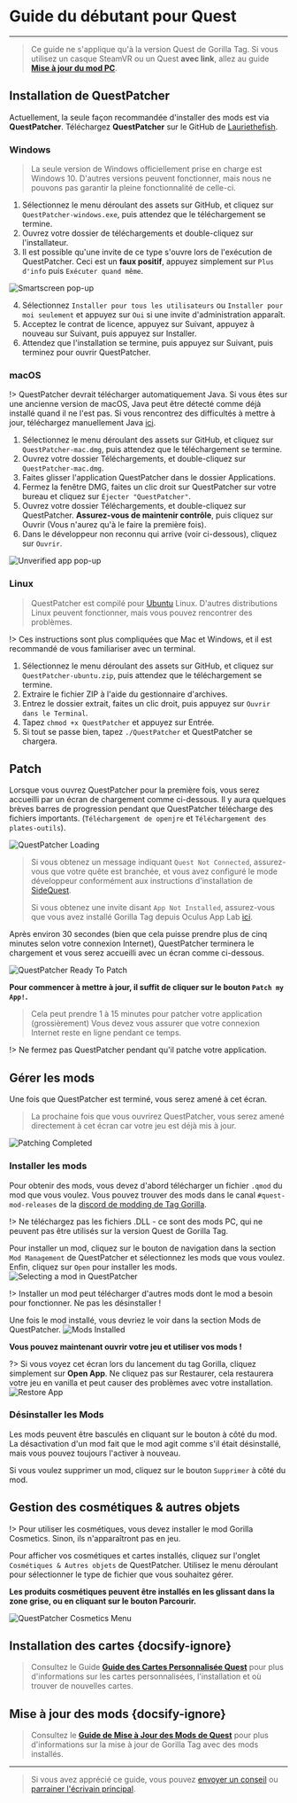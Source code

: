 # Guide du débutant pour Quest
---
>
> Ce guide ne s'applique qu'à la version Quest de Gorilla Tag. Si vous utilisez un casque SteamVR ou un Quest **avec link**, allez au guide [**Mise à jour du mod PC**](pc-guide).

<div class="horizontal bordered" data-ea-publisher="gorillatagmodding-burrito-software" data-ea-type="image" data-ea-manual="true" id="quest-mod-guide"></div>

## Installation de QuestPatcher

Actuellement, la seule façon recommandée d'installer des mods est via **QuestPatcher**. Téléchargez **QuestPatcher** sur le GitHub de [Lauriethefish](https://github.com/Lauriethefish/QuestPatcher/releases/latest).

### Windows

> La seule version de Windows officiellement prise en charge est Windows 10. D'autres versions peuvent fonctionner, mais nous ne pouvons pas garantir la pleine fonctionnalité de celle-ci.

1. Sélectionnez le menu déroulant des assets sur GitHub, et cliquez sur `QuestPatcher-windows.exe`, puis attendez que le téléchargement se termine.
2. Ouvrez votre dossier de téléchargements et double-cliquez sur l'installateur.
3. Il est possible qu'une invite de ce type s'ouvre lors de l'exécution de QuestPatcher. Ceci est un **faux positif**, appuyez simplement sur `Plus d'info` puis `Exécuter quand même`.

![Smartscreen pop-up](../docs/files/questpatchersmartscreen.png)

4. Sélectionnez `Installer pour tous les utilisateurs` ou `Installer pour moi seulement` et appuyez sur `Oui` si une invite d'administration apparaît.
5. Acceptez le contrat de licence, appuyez sur Suivant, appuyez à nouveau sur Suivant, puis appuyez sur Installer.
6. Attendez que l'installation se termine, puis appuyez sur Suivant, puis terminez pour ouvrir QuestPatcher.


### macOS

!> QuestPatcher devrait télécharger automatiquement Java. Si vous êtes sur une ancienne version de macOS, Java peut être détecté comme déjà installé quand il ne l'est pas. Si vous rencontrez des difficultés à mettre à jour, téléchargez manuellement Java [ici](https://www.java.com/en/).

1. Sélectionnez le menu déroulant des assets sur GitHub, et cliquez sur `QuestPatcher-mac.dmg`, puis attendez que le téléchargement se termine.
2. Ouvrez votre dossier Téléchargements, et double-cliquez sur `QuestPatcher-mac.dmg`.
3. Faites glisser l'application QuestPatcher dans le dossier Applications.
4. Fermez la fenêtre DMG, faites un clic droit sur QuestPatcher sur votre bureau et cliquez sur `Éjecter "QuestPatcher"`.
5. Ouvrez votre dossier Téléchargements, et double-cliquez sur QuestPatcher. **__Assurez-vous de maintenir contrôle__**, puis cliquez sur Ouvrir (Vous n'aurez qu'à le faire la première fois).
6. Dans le développeur non reconnu qui arrive (voir ci-dessous), cliquez sur `Ouvrir`.

![Unverified app pop-up](../docs/files/questpatchermacunverified.png)


### Linux

> QuestPatcher est compilé pour [Ubuntu](https://ubuntu.com/) Linux. D'autres distributions Linux peuvent fonctionner, mais vous pouvez rencontrer des problèmes.

!> Ces instructions sont plus compliquées que Mac et Windows, et il est recommandé de vous familiariser avec un terminal.

1. Sélectionnez le menu déroulant des assets sur GitHub, et cliquez sur `QuestPatcher-ubuntu.zip`, puis attendez que le téléchargement se termine.
2. Extraire le fichier ZIP à l'aide du gestionnaire d'archives.
3. Entrez le dossier extrait, faites un clic droit, puis appuyez sur `Ouvrir dans le Terminal`.
4. Tapez `chmod +x QuestPatcher` et appuyez sur Entrée.
5. Si tout se passe bien, tapez `./QuestPatcher` et QuestPatcher se chargera.

## Patch

Lorsque vous ouvrez QuestPatcher pour la première fois, vous serez accueilli par un écran de chargement comme ci-dessous. Il y aura quelques brèves barres de progression pendant que QuestPatcher télécharge des fichiers importants. (`Téléchargement de openjre` et `Téléchargement des plates-outils`).

![QuestPatcher Loading](../docs/files/questpatcherloading.png)

> Si vous obtenez un message indiquant `Quest Not Connected`, assurez-vous que votre quête est branchée, et vous avez configuré le mode développeur conformément aux instructions d'installation de [SideQuest](https://sidequestvr.com/setup-howto). 
> 
> Si vous obtenez une invite disant `App Not Installed`, assurez-vous que vous avez installé Gorilla Tag depuis Oculus App Lab [ici](https://www.oculus.com/experiences/quest/4979055762136823/).


Après environ 30 secondes (bien que cela puisse prendre plus de cinq minutes selon votre connexion Internet), QuestPatcher terminera le chargement et vous serez accueilli avec un écran comme ci-dessous.

![QuestPatcher Ready To Patch](../docs/files/questpatcherpatch.png)

**Pour commencer à mettre à jour, il suffit de cliquer sur le bouton `Patch my App!`.**

> Cela peut prendre 1 à 15 minutes pour patcher votre application (grossièrement) Vous devez vous assurer que votre connexion Internet reste en ligne pendant ce temps.

!> Ne fermez pas QuestPatcher pendant qu'il patche votre application.

## Gérer les mods

Une fois que QuestPatcher est terminé, vous serez amené à cet écran.

> La prochaine fois que vous ouvrirez QuestPatcher, vous serez amené directement à cet écran car votre jeu est déjà mis à jour.

![Patching Completed](../docs/files/questpatcherpatched.png)

### Installer les mods

Pour obtenir des mods, vous devez d'abord télécharger un fichier `.qmod` du mod que vous voulez. Vous pouvez trouver des mods dans le canal `#quest-mod-releases` de la [discord de modding de Tag Gorilla](https://discord.gg/b2MhDBAzTv).

!> Ne téléchargez pas les fichiers .DLL - ce sont des mods PC, qui ne peuvent pas être utilisés sur la version Quest de Gorilla Tag.

Pour installer un mod, cliquez sur le bouton de navigation dans la section `Mod Management` de QuestPatcher et sélectionnez les mods que vous voulez. Enfin, cliquez sur `Open` pour installer les mods. ![Selecting a mod in QuestPatcher](../docs/files/questpatcherselectmod.png)

!> Installer un mod peut télécharger d'autres mods dont le mod a besoin pour fonctionner. Ne pas les désinstaller !

Une fois le mod installé, vous devriez le voir dans la section Mods de QuestPatcher. ![Mods Installed](../docs/files/questpatcherinstalledmods.png)

**Vous pouvez maintenant ouvrir votre jeu et utiliser vos mods !**

?> Si vous voyez cet écran lors du lancement du tag Gorilla, cliquez simplement sur **Open App**. Ne cliquez pas sur Restaurer, cela restaurera votre jeu en vanilla et peut causer des problèmes avec votre installation.  
![Restore App](../docs/files/restoreapp.png)

### Désinstaller les Mods

Les mods peuvent être basculés en cliquant sur le bouton à côté du mod. La désactivation d'un mod fait que le mod agit comme s'il était désinstallé, mais vous pouvez toujours l'activer à nouveau.


Si vous voulez supprimer un mod, cliquez sur le bouton `Supprimer` à côté du mod.

## Gestion des cosmétiques & autres objets

!> Pour utiliser les cosmétiques, vous devez installer le mod Gorilla Cosmetics. Sinon, ils n'apparaîtront pas en jeu.

Pour afficher vos cosmétiques et cartes installés, cliquez sur l'onglet `Cosmétiques & Autres objets` de QuestPatcher. Utilisez le menu déroulant pour sélectionner le type de fichier que vous souhaitez gérer.

**Les produits cosmétiques peuvent être installés en les glissant dans la zone grise, ou en cliquant sur le bouton Parcourir.**

![QuestPatcher Cosmetics Menu](../docs/files/questpatcherotheritems.png)

## Installation des cartes {docsify-ignore}

> Consultez le Guide [**Guide des Cartes Personnalisée Quest**](quest-maploading) pour plus d'informations sur les cartes personnalisées, l'installation et où trouver de nouvelles cartes.

## Mise à jour des mods {docsify-ignore}

> Consultez le [**Guide de Mise à Jour des Mods de Quest**](quest-updating) pour plus d'informations sur la mise à jour de Gorilla Tag avec des mods installés.

---

> Si vous avez apprécié ce guide, vous pouvez [envoyer un conseil](https://streamelements.com/burritosoft/tip) ou [parrainer l'écrivain principal](https://github.com/sponsors/burritosoftware).